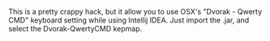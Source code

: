 This is a pretty crappy hack, but it allow you to use OSX's "Dvorak - Qwerty CMD" keyboard setting while using Intellij IDEA. Just import the .jar, and select the Dvorak-QwertyCMD kepmap.
